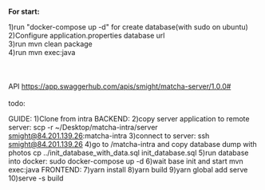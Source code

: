 <b>For start:</b><br>

1)run "docker-compose up -d" for create database(with sudo on ubuntu) <br>
2)Configure application.properties database url <br>
3)run mvn clean package <br>
4)run mvn exec:java <br>
<br><br><br>
API https://app.swaggerhub.com/apis/smight/matcha-server/1.0.0#<br>
<br>
todo:<br>


GUIDE:
1)Clone from intra
BACKEND:
    2)copy server application to remote server: scp -r ~/Desktop/matcha-intra/server smight@84.201.139.26:matcha-intra
    3)connect to server: ssh smight@84.201.139.26
    4)go to /matcha-intra and copy database dump with photos cp ../init_database_with_data.sql init_database.sql
    5)run database into docker: sudo docker-compose up -d
    6)wait base init and start mvn exec:java
FRONTEND:
    7)yarn install
    8)yarn build 
    9)yarn global add serve
    10)serve -s build







